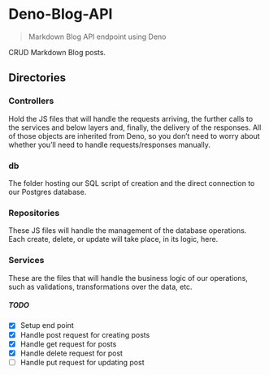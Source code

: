 # Deno-Blog-API

> Markdown Blog API endpoint using Deno

CRUD Markdown Blog posts.

## Directories

### Controllers

Hold the JS files that will handle the requests arriving,
the further calls to the services and below layers and,
finally, the delivery of the responses. All of those
objects are inherited from Deno, so you don’t need to
worry about whether you’ll need to handle requests/responses
manually.

### db

The folder hosting our SQL script of creation and the
direct connection to our Postgres database.

### Repositories

These JS files will handle the management of the database
operations. Each create, delete, or update will take place,
in its logic, here.

### Services

These are the files that will handle the business logic
of our operations, such as validations, transformations
over the data, etc.

##### TODO

- [x] Setup end point
- [x] Handle post request for creating posts
- [x] Handle get request for posts
- [x] Handle delete request for post
- [ ] Handle put request for updating post
